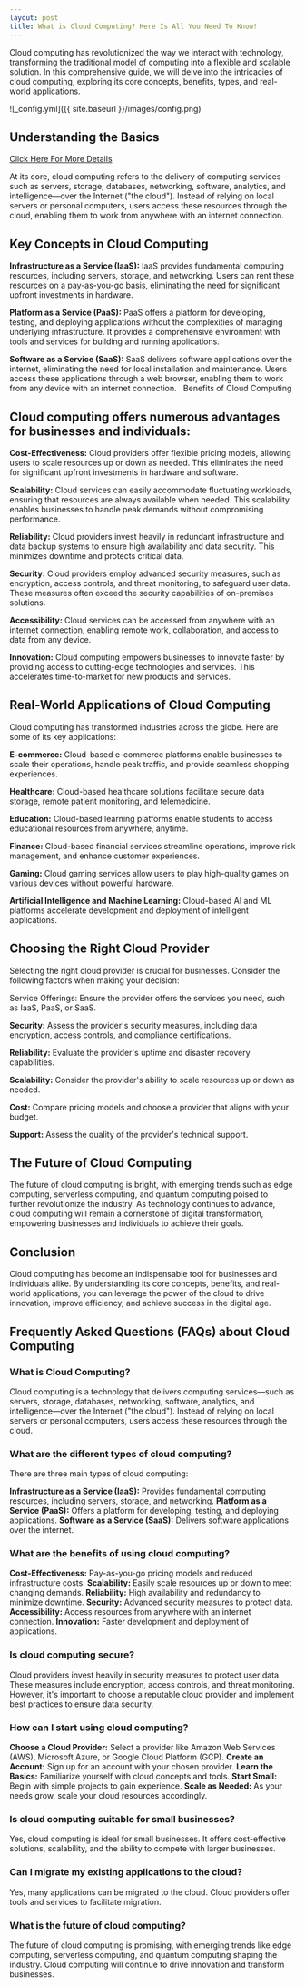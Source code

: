 ```yaml
---
layout: post
title: What is Cloud Computing? Here Is All You Need To Know!
---
```

Cloud computing has revolutionized the way we interact with technology, transforming the traditional model of computing into a flexible and scalable solution. In this comprehensive guide, we will delve into the intricacies of cloud computing, exploring its core concepts, benefits, types, and real-world applications.

![_config.yml]({{ site.baseurl }}/images/config.png)

<h2>Understanding the Basics</h2> 

[Click Here For More Details](https://www.logicread.com/what-is-cloud-computing/)

At its core, cloud computing refers to the delivery of computing services—such as servers, storage, databases, networking, software, analytics, and intelligence—over the Internet ("the cloud"). Instead of relying on local servers or personal computers, users access these resources through the cloud, enabling them to work from anywhere with an internet connection.   

<h2>Key Concepts in Cloud Computing</h2>

<b>Infrastructure as a Service (IaaS):</b> IaaS provides fundamental computing resources, including servers, storage, and networking. Users can rent these resources on a pay-as-you-go basis, eliminating the need for significant upfront investments in hardware.

<b>Platform as a Service (PaaS):</b> PaaS offers a platform for developing, testing, and deploying applications without the complexities of managing underlying infrastructure. It provides a comprehensive environment with tools and services for building and running applications.

<b>Software as a Service (SaaS):</b> SaaS delivers software applications over the internet, eliminating the need for local installation and maintenance. Users access these applications through a web browser, enabling them to work from any device with an internet connection.   
Benefits of Cloud Computing

<h2>Cloud computing offers numerous advantages for businesses and individuals:</h2>

<b>Cost-Effectiveness:</b> Cloud providers offer flexible pricing models, allowing users to scale resources up or down as needed. This eliminates the need for significant upfront investments in hardware and software.

<b>Scalability:</b> Cloud services can easily accommodate fluctuating workloads, ensuring that resources are always available when needed. This scalability enables businesses to handle peak demands without compromising performance.

<b>Reliability:</b> Cloud providers invest heavily in redundant infrastructure and data backup systems to ensure high availability and data security. This minimizes downtime and protects critical data.

<b>Security:</b> Cloud providers employ advanced security measures, such as encryption, access controls, and threat monitoring, to safeguard user data. These measures often exceed the security capabilities of on-premises solutions.

<b>Accessibility:</b> Cloud services can be accessed from anywhere with an internet connection, enabling remote work, collaboration, and access to data from any device.   

<b>Innovation:</b> Cloud computing empowers businesses to innovate faster by providing access to cutting-edge technologies and services. This accelerates time-to-market for new products and services.

<h2>Real-World Applications of Cloud Computing</h2>

Cloud computing has transformed industries across the globe. Here are some of its key applications:

<b>E-commerce:</b> Cloud-based e-commerce platforms enable businesses to scale their operations, handle peak traffic, and provide seamless shopping experiences.

<b>Healthcare:</b> Cloud-based healthcare solutions facilitate secure data storage, remote patient monitoring, and telemedicine.

<b>Education:</b> Cloud-based learning platforms enable students to access educational resources from anywhere, anytime.

<b>Finance:</b> Cloud-based financial services streamline operations, improve risk management, and enhance customer experiences.

<b>Gaming:</b> Cloud gaming services allow users to play high-quality games on various devices without powerful hardware.

<b>Artificial Intelligence and Machine Learning:</b> Cloud-based AI and ML platforms accelerate development and deployment of intelligent applications.

<h2>Choosing the Right Cloud Provider</h2>

Selecting the right cloud provider is crucial for businesses. Consider the following factors when making your decision:

Service Offerings: Ensure the provider offers the services you need, such as IaaS, PaaS, or SaaS.

<b>Security:</b> Assess the provider's security measures, including data encryption, access controls, and compliance certifications.

<b>Reliability:</b> Evaluate the provider's uptime and disaster recovery capabilities.

<b>Scalability:</b> Consider the provider's ability to scale resources up or down as needed.

<b>Cost:</b> Compare pricing models and choose a provider that aligns with your budget.

<b>Support:</b> Assess the quality of the provider's technical support.

<h2>The Future of Cloud Computing</h2>

The future of cloud computing is bright, with emerging trends such as edge computing, serverless computing, and quantum computing poised to further revolutionize the industry. As technology continues to advance, cloud computing will remain a cornerstone of digital transformation, empowering businesses and individuals to achieve their goals.

<h2>Conclusion</h2>

Cloud computing has become an indispensable tool for businesses and individuals alike. By understanding its core concepts, benefits, and real-world applications, you can leverage the power of the cloud to drive innovation, improve efficiency, and achieve success in the digital age.

<h2>Frequently Asked Questions (FAQs) about Cloud Computing</h2>

<h3>What is Cloud Computing?</h3>

Cloud computing is a technology that delivers computing services—such as servers, storage, databases, networking, software, analytics, and intelligence—over the Internet ("the cloud"). Instead of relying on local servers or personal computers, users access these resources through the cloud.   

<h3>What are the different types of cloud computing?</h3>

There are three main types of cloud computing:

<b>Infrastructure as a Service (IaaS):</b> Provides fundamental computing resources, including servers, storage, and networking.
<b>Platform as a Service (PaaS):</b> Offers a platform for developing, testing, and deploying applications.
<b>Software as a Service (SaaS):</b> Delivers software applications over the internet.

<h3>What are the benefits of using cloud computing?</h3>

<b>Cost-Effectiveness:</b> Pay-as-you-go pricing models and reduced infrastructure costs.
<b>Scalability:</b> Easily scale resources up or down to meet changing demands.
<b>Reliability:</b> High availability and redundancy to minimize downtime.
<b>Security:</b> Advanced security measures to protect data.
<b>Accessibility:</b> Access resources from anywhere with an internet connection.
<b>Innovation:</b> Faster development and deployment of applications.

<h3>Is cloud computing secure?</h3>

Cloud providers invest heavily in security measures to protect user data. These measures include encryption, access controls, and threat monitoring. However, it's important to choose a reputable cloud provider and implement best practices to ensure data security.

<h3>How can I start using cloud computing?</h3>

<b>Choose a Cloud Provider:</b> Select a provider like Amazon Web Services (AWS), Microsoft Azure, or Google Cloud Platform (GCP).
<b>Create an Account:</b> Sign up for an account with your chosen provider.
<b>Learn the Basics:</b> Familiarize yourself with cloud concepts and tools.
<b>Start Small:</b> Begin with simple projects to gain experience.
<b>Scale as Needed:</b> As your needs grow, scale your cloud resources accordingly.

<h3>Is cloud computing suitable for small businesses?</h3>

Yes, cloud computing is ideal for small businesses. It offers cost-effective solutions, scalability, and the ability to compete with larger businesses.

<h3>Can I migrate my existing applications to the cloud?</h3>

Yes, many applications can be migrated to the cloud. Cloud providers offer tools and services to facilitate migration.

<h3>What is the future of cloud computing?</h3>

The future of cloud computing is promising, with emerging trends like edge computing, serverless computing, and quantum computing shaping the industry. Cloud computing will continue to drive innovation and transform businesses.
